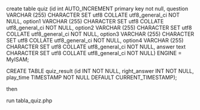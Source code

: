 create table quiz (id int AUTO_INCREMENT primary key not null, question VARCHAR (255) CHARACTER SET utf8 COLLATE utf8_general_ci NOT NULL, option1 VARCHAR (255) CHARACTER SET utf8 COLLATE utf8_general_ci NOT NULL, option2 VARCHAR (255) CHARACTER SET utf8 COLLATE utf8_general_ci NOT NULL, option3 VARCHAR (255) CHARACTER SET utf8 COLLATE utf8_general_ci NOT NULL, option4 VARCHAR (255) CHARACTER SET utf8 COLLATE utf8_general_ci NOT NULL, answer text CHARACTER SET utf8 COLLATE utf8_general_ci NOT NULL) ENGINE = MyISAM;

CREATE TABLE quiz_result (id INT NOT NULL, right_answer INT NOT NULL, play_time TIMESTAMP NOT NULL DEFAULT CURRENT_TIMESTAMP);

then

run tabla_quiz.php
